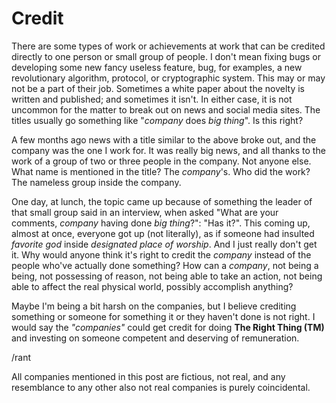 # Credit

There are some types of work or achievements at work that can be credited
directly to one person or small group of people. I don't mean fixing bugs or
developing some new fancy useless feature, bug, for examples, a new
revolutionary algorithm, protocol, or cryptographic system. This may or may not
be a part of their job. Sometimes a white paper about the novelty is written
and published; and sometimes it isn't. In either case, it is not uncommon for
the matter to break out on news and social media sites. The titles usually go
something like "_company_ does _big thing_". Is this right?

A few months ago news with a title similar to the above broke out, and the
company was the one I work for. It was really big news, and all thanks to the
work of a group of two or three people in the company. Not anyone else. What
name is mentioned in the title? The _company_'s. Who did the work? The nameless
group inside the company.

One day, at lunch, the topic came up because of something the leader of that
small group said in an interview, when asked "What are your comments, _company_
having done _big thing_?": "Has it?". This coming up, almost at once, everyone
got up (not literally), as if someone had insulted _favorite god_ inside
_designated place of worship_. And I just really don't get it. Why would anyone
think it's right to credit the _company_ instead of the people who've actually
done something? How can a _company_, not being a being, not possessing of
reason, not being able to take an action, not being able to affect the real
physical world, possibly accomplish anything?

Maybe I'm being a bit harsh on the companies, but I believe crediting something
or someone for something it or they haven't done is not right. I would say the
_"companies"_ could get credit for doing **The Right Thing (TM)** and investing
on someone competent and deserving of remuneration.

/rant

All companies mentioned in this post are fictious, not real, and any
resemblance to any other also not real companies is purely coincidental.
